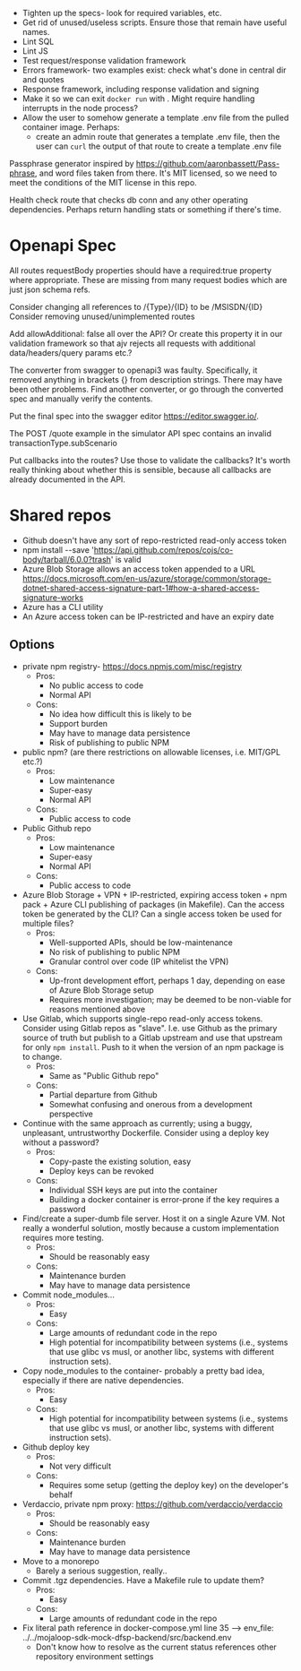 * Tighten up the specs- look for required variables, etc.
* Get rid of unused/useless scripts. Ensure those that remain have useful names.
* Lint SQL
* Lint JS
* Test request/response validation framework
* Errors framework- two examples exist: check what's done in central dir and quotes
* Response framework, including response validation and signing
* Make it so we can exit `docker run` with <C-C>. Might require handling interrupts in the node
  process?
* Allow the user to somehow generate a template .env file from the pulled container image. Perhaps:
    * create an admin route that generates a template .env file, then the user can `curl` the
      output of that route to create a template .env file

Passphrase generator inspired by https://github.com/aaronbassett/Pass-phrase, and word files taken
from there. It's MIT licensed, so we need to meet the conditions of the MIT license in this repo.

Health check route that checks db conn and any other operating dependencies. Perhaps return
handling stats or something if there's time.

# Openapi Spec

All routes requestBody properties should have a required:true property where appropriate. These are
missing from many request bodies which are just json schema refs.

Consider changing all references to /{Type}/{ID} to be /MSISDN/{ID}
Consider removing unused/unimplemented routes

Add allowAdditional: false all over the API? Or create this property it in our validation framework
so that ajv rejects all requests with additional data/headers/query params etc.?

The converter from swagger to openapi3 was faulty. Specifically, it removed anything in brackets {}
from description strings. There may have been other problems. Find another converter, or go through
the converted spec and manually verify the contents.

Put the final spec into the swagger editor https://editor.swagger.io/.

The POST /quote example in the simulator API spec contains an invalid transactionType.subScenario

Put callbacks into the routes? Use those to validate the callbacks? It's worth really thinking
about whether this is sensible, because all callbacks are already documented in the API.

# Shared repos

* Github doesn't have any sort of repo-restricted read-only access token
* npm install --save 'https://api.github.com/repos/cojs/co-body/tarball/6.0.0?trash' is valid
* Azure Blob Storage allows an access token appended to a URL https://docs.microsoft.com/en-us/azure/storage/common/storage-dotnet-shared-access-signature-part-1#how-a-shared-access-signature-works
* Azure has a CLI utility
* An Azure access token can be IP-restricted and have an expiry date

## Options
* private npm registry- https://docs.npmjs.com/misc/registry
  * Pros:
    * No public access to code
    * Normal API
  * Cons:
    * No idea how difficult this is likely to be
    * Support burden
    * May have to manage data persistence
    * Risk of publishing to public NPM
* public npm? (are there restrictions on allowable licenses, i.e. MIT/GPL etc.?)
  * Pros:
    * Low maintenance
    * Super-easy
    * Normal API
  * Cons:
    * Public access to code
* Public Github repo
  * Pros:
    * Low maintenance
    * Super-easy
    * Normal API
  * Cons:
    * Public access to code
* Azure Blob Storage + VPN + IP-restricted, expiring access token + npm pack + Azure CLI publishing
  of packages (in Makefile). Can the access token be generated by the CLI? Can a single access
  token be used for multiple files?
  * Pros:
    * Well-supported APIs, should be low-maintenance
    * No risk of publishing to public NPM
    * Granular control over code (IP whitelist the VPN)
  * Cons:
    * Up-front development effort, perhaps 1 day, depending on ease of Azure Blob Storage setup
    * Requires more investigation; may be deemed to be non-viable for reasons mentioned above
* Use Gitlab, which supports single-repo read-only access tokens. Consider using Gitlab repos as
  "slave". I.e. use Github as the primary source of truth but publish to a Gitlab upstream and use
  that upstream for only `npm install`. Push to it when the version of an npm package is to change.
  * Pros:
    * Same as "Public Github repo"
  * Cons:
    * Partial departure from Github
    * Somewhat confusing and onerous from a development perspective
* Continue with the same approach as currently; using a buggy, unpleasant, untrustworthy
  Dockerfile. Consider using a deploy key without a password?
  * Pros:
    * Copy-paste the existing solution, easy
    * Deploy keys can be revoked
  * Cons:
    * Individual SSH keys are put into the container
    * Building a docker container is error-prone if the key requires a password
* Find/create a super-dumb file server. Host it on a single Azure VM. Not really a wonderful
  solution, mostly because a custom implementation requires more testing.
  * Pros:
    * Should be reasonably easy
  * Cons:
    * Maintenance burden
    * May have to manage data persistence
* Commit node_modules...
  * Pros:
    * Easy
  * Cons:
    * Large amounts of redundant code in the repo
    * High potential for incompatibility between systems (i.e., systems that use glibc vs musl, or
      another libc, systems with different instruction sets).
* Copy node_modules to the container- probably a pretty bad idea, especially if there are native
  dependencies.
  * Pros:
    * Easy
  * Cons:
    * High potential for incompatibility between systems (i.e., systems that use glibc vs musl, or
      another libc, systems with different instruction sets).
* Github deploy key
  * Pros:
    * Not very difficult
  * Cons:
    * Requires some setup (getting the deploy key) on the developer's behalf
* Verdaccio, private npm proxy: https://github.com/verdaccio/verdaccio
  * Pros:
    * Should be reasonably easy
  * Cons:
    * Maintenance burden
    * May have to manage data persistence
* Move to a monorepo
  * Barely a serious suggestion, really..
* Commit .tgz dependencies. Have a Makefile rule to update them?
  * Pros:
    * Easy
  * Cons:
    * Large amounts of redundant code in the repo
* Fix literal path reference in docker-compose.yml line 35 -->    env_file: ../../mojaloop-sdk-mock-dfsp-backend/src/backend.env
  * Don't know how to resolve as the current status references other repository environment settings
  
